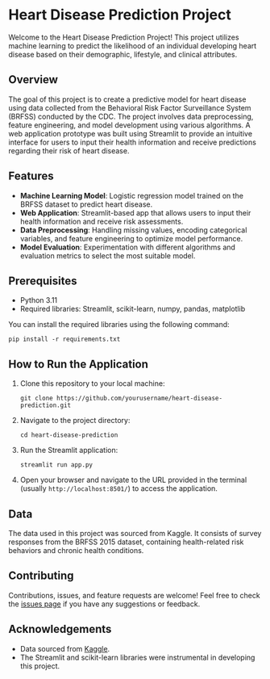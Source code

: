 # Heart Disease Prediction Project

Welcome to the Heart Disease Prediction Project! This project utilizes machine learning to predict the likelihood of an individual developing heart disease based on their demographic, lifestyle, and clinical attributes.

## Overview

The goal of this project is to create a predictive model for heart disease using data collected from the Behavioral Risk Factor Surveillance System (BRFSS) conducted by the CDC. The project involves data preprocessing, feature engineering, and model development using various algorithms. A web application prototype was built using Streamlit to provide an intuitive interface for users to input their health information and receive predictions regarding their risk of heart disease.

## Features

- **Machine Learning Model**: Logistic regression model trained on the BRFSS dataset to predict heart disease.
- **Web Application**: Streamlit-based app that allows users to input their health information and receive risk assessments.
- **Data Preprocessing**: Handling missing values, encoding categorical variables, and feature engineering to optimize model performance.
- **Model Evaluation**: Experimentation with different algorithms and evaluation metrics to select the most suitable model.

## Prerequisites

- Python 3.11
- Required libraries: Streamlit, scikit-learn, numpy, pandas, matplotlib

You can install the required libraries using the following command:

```
pip install -r requirements.txt
```

## How to Run the Application

1. Clone this repository to your local machine:

    ```
    git clone https://github.com/yourusername/heart-disease-prediction.git
    ```

2. Navigate to the project directory:

    ```
    cd heart-disease-prediction
    ```

3. Run the Streamlit application:

    ```
    streamlit run app.py
    ```

4. Open your browser and navigate to the URL provided in the terminal (usually `http://localhost:8501/`) to access the application.

## Data

The data used in this project was sourced from Kaggle. It consists of survey responses from the BRFSS 2015 dataset, containing health-related risk behaviors and chronic health conditions.

## Contributing

Contributions, issues, and feature requests are welcome! Feel free to check the [issues page](https://github.com/yourusername/heart-disease-prediction/issues) if you have any suggestions or feedback.


## Acknowledgements

- Data sourced from [Kaggle](https://www.kaggle.com/).
- The Streamlit and scikit-learn libraries were instrumental in developing this project.

